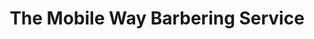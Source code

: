 ---
title: "The Mobile Way Barbering Service"
url: /portsmouth/the-mobile-way-barbering-service/
shop: hairdresser
---